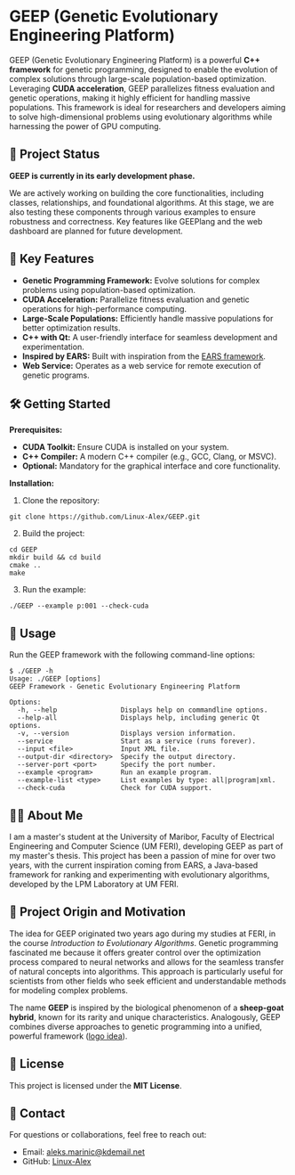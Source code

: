 # GEEP (Genetic Evolutionary Engineering Platform)

GEEP (Genetic Evolutionary Engineering Platform) is a powerful **C++ framework** for genetic programming, designed to enable the evolution of complex solutions through large-scale population-based optimization. Leveraging **CUDA acceleration**, GEEP parallelizes fitness evaluation and genetic operations, making it highly efficient for handling massive populations. This framework is ideal for researchers and developers aiming to solve high-dimensional problems using evolutionary algorithms while harnessing the power of GPU computing.

## 🚧 Project Status
**GEEP is currently in its early development phase.**

We are actively working on building the core functionalities, including classes, relationships, and foundational algorithms. At this stage, we are also testing these components through various examples to ensure robustness and correctness. Key features like GEEPlang and the web dashboard are planned for future development.

## 🚀 Key Features

- **Genetic Programming Framework:** Evolve solutions for complex problems using population-based optimization.
- **CUDA Acceleration:** Parallelize fitness evaluation and genetic operations for high-performance computing.
- **Large-Scale Populations:** Efficiently handle massive populations for better optimization results.
- **C++ with Qt:** A user-friendly interface for seamless development and experimentation.
- **Inspired by EARS:** Built with inspiration from the [EARS framework](https://github.com/UM-LPM/EARS).
- **Web Service:** Operates as a web service for remote execution of genetic programs.

## 🛠️ Getting Started

**Prerequisites:**
- **CUDA Toolkit:** Ensure CUDA is installed on your system.
- **C++ Compiler:** A modern C++ compiler (e.g., GCC, Clang, or MSVC).
- **Optional:** Mandatory for the graphical interface and core functionality.

**Installation:**

1. Clone the repository:
```
git clone https://github.com/Linux-Alex/GEEP.git
```
2. Build the project:
```
cd GEEP
mkdir build && cd build
cmake ..
make
```
3. Run the example:
```
./GEEP --example p:001 --check-cuda
```

## 📖 Usage
Run the GEEP framework with the following command-line options:
```
$ ./GEEP -h
Usage: ./GEEP [options]
GEEP Framework - Genetic Evolutionary Engineering Platform

Options:
  -h, --help                Displays help on commandline options.
  --help-all                Displays help, including generic Qt options.
  -v, --version             Displays version information.
  --service                 Start as a service (runs forever).
  --input <file>            Input XML file.
  --output-dir <directory>  Specify the output directory.
  --server-port <port>      Specify the port number.
  --example <program>       Run an example program.
  --example-list <type>     List examples by type: all|program|xml.
  --check-cuda              Check for CUDA support.
```

## 🧑‍💻 About Me

I am a master's student at the University of Maribor, Faculty of Electrical Engineering and Computer Science (UM FERI), developing GEEP as part of my master's thesis. This project has been a passion of mine for over two years, with the current inspiration coming from EARS, a Java-based framework for ranking and experimenting with evolutionary algorithms, developed by the LPM Laboratory at UM FERI.

## 📄 Project Origin and Motivation

The idea for GEEP originated two years ago during my studies at FERI, in the course *Introduction to Evolutionary Algorithms*. Genetic programming fascinated me because it offers greater control over the optimization process compared to neural networks and allows for the seamless transfer of natural concepts into algorithms. This approach is particularly useful for scientists from other fields who seek efficient and understandable methods for modeling complex problems.

The name **GEEP** is inspired by the biological phenomenon of a **sheep-goat hybrid**, known for its rarity and unique characteristics. Analogously, GEEP combines diverse approaches to genetic programming into a unified, powerful framework ([logo idea](assets/logo.png)).

## 📄 License

This project is licensed under the **MIT License**.

## 📧 Contact

For questions or collaborations, feel free to reach out:
- Email: aleks.marinic@kdemail.net
- GitHub: [Linux-Alex](https://github.com/linux-Alex/)
